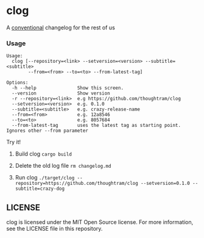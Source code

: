 clog
====

A [conventional](https://github.com/ajoslin/conventional-changelog/blob/master/CONVENTIONS.md) changelog for the rest of us

### Usage

```
Usage:
  clog [--repository=<link> --setversion=<version> --subtitle=<subtitle>
        --from=<from> --to=<to> --from-latest-tag]

Options:
  -h --help               Show this screen.
  --version               Show version
  -r --repository=<link>  e.g https://github.com/thoughtram/clog
  --setversion=<version>  e.g. 0.1.0
  --subtitle=<subtitle>   e.g. crazy-release-name
  --from=<from>           e.g. 12a8546
  --to=<to>               e.g. 8057684
  --from-latest-tag       uses the latest tag as starting point. Ignores other --from parameter
```

Try it!

1. Build clog `cargo build`

2. Delete the old log file `rm changelog.md`

3. Run clog `./target/clog --repository=https://github.com/thoughtram/clog --setversion=0.1.0 --subtitle=crazy-dog`

## LICENSE

clog is licensed under the MIT Open Source license. For more information, see the LICENSE file in this repository.
